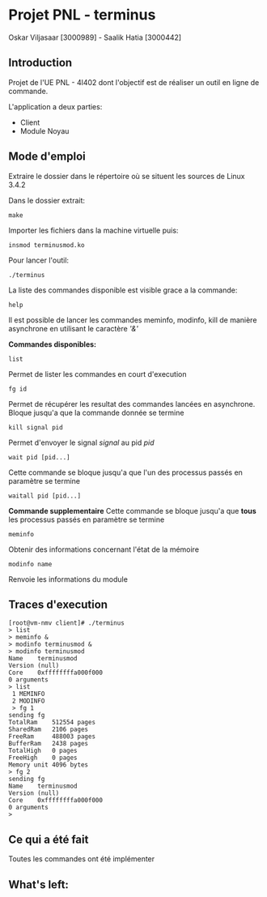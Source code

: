 # Projet PNL - terminus

Oskar Viljasaar [3000989] - Saalik Hatia [3000442]

## Introduction

Projet de l'UE PNL - 4l402 dont l'objectif est de réaliser un outil en ligne de commande.

L'application a deux parties:
- Client
- Module Noyau

## Mode d'emploi

Extraire le dossier dans le répertoire où se situent les sources de Linux 3.4.2

Dans le dossier extrait:
<pre><code>make</code></pre>

Importer les fichiers dans la machine virtuelle puis:
<pre><code>insmod terminusmod.ko</code></pre>

Pour lancer l'outil:
<pre><code>./terminus</code></pre>

La liste des commandes disponible est visible grace a la commande:
<pre><code>help</code></pre>

Il est possible de lancer les commandes meminfo, modinfo, kill de manière asynchrone en utilisant le caractère _'&'_

**Commandes disponibles:**

<pre><code>list</code></pre>

Permet de lister les commandes en court d'execution

<pre><code>fg id</code></pre>

Permet de récupérer les resultat des commandes lancées en asynchrone. Bloque jusqu'a que la commande donnée se termine

<pre><code>kill signal pid</code></pre>

Permet d'envoyer le signal *signal* au pid *pid*

<pre><code>wait pid [pid...]</code></pre>

Cette commande se bloque jusqu'a que l'un des processus passés en paramètre se termine

<pre><code>waitall pid [pid...]</code></pre>

**Commande supplementaire** Cette commande se bloque jusqu'a que **tous** les processus passés en paramètre se termine

<pre><code>meminfo</code></pre>

Obtenir des informations concernant l'état de la mémoire

<pre><code>modinfo name</code></pre>

Renvoie les informations du module

## Traces d'execution

```
[root@vm-nmv client]# ./terminus
> list
> meminfo &
> modinfo terminusmod &
> modinfo terminusmod
Name	terminusmod
Version	(null)
Core	0xffffffffa000f000
0 arguments
> list
 1 MEMINFO
 2 MODINFO
 > fg 1
sending fg
TotalRam	512554 pages
SharedRam	2106 pages
FreeRam		488003 pages
BufferRam	2438 pages
TotalHigh	0 pages
FreeHigh	0 pages
Memory unit	4096 bytes
> fg 2
sending fg
Name	terminusmod
Version	(null)
Core	0xffffffffa000f000
0 arguments
>
```
## Ce qui a été fait

Toutes les commandes ont été implémenter

## What's left:
